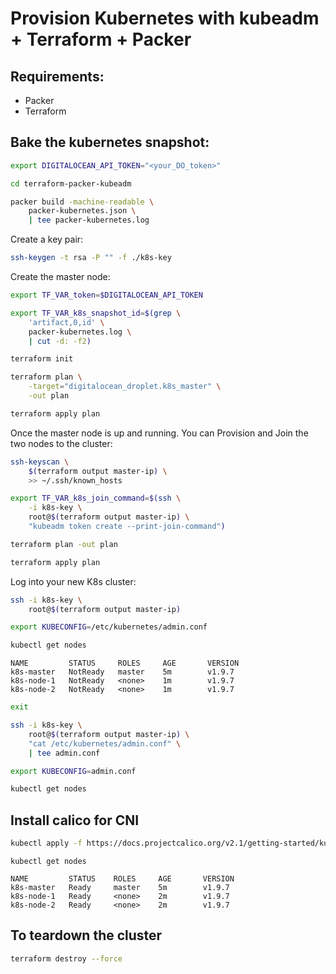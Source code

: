 Provision Kubernetes with kubeadm + Terraform + Packer
=================

## Requirements:


* Packer
* Terraform

## Bake the kubernetes snapshot: 

```bash
export DIGITALOCEAN_API_TOKEN="<your_DO_token>"

cd terraform-packer-kubeadm

packer build -machine-readable \
    packer-kubernetes.json \
    | tee packer-kubernetes.log
```

Create a key pair:

```bash
ssh-keygen -t rsa -P "" -f ./k8s-key
```

Create the master node:

```bash
export TF_VAR_token=$DIGITALOCEAN_API_TOKEN

export TF_VAR_k8s_snapshot_id=$(grep \
    'artifact,0,id' \
    packer-kubernetes.log \
    | cut -d: -f2)

terraform init

terraform plan \
    -target="digitalocean_droplet.k8s_master" \
    -out plan

terraform apply plan
```

Once the master node is up and running. You can Provision and Join the two nodes to the cluster:

```bash
ssh-keyscan \
    $(terraform output master-ip) \
    >> ~/.ssh/known_hosts

export TF_VAR_k8s_join_command=$(ssh \
    -i k8s-key \
    root@$(terraform output master-ip) \
    "kubeadm token create --print-join-command")

terraform plan -out plan

terraform apply plan
```

Log into your new K8s cluster:

```bash
ssh -i k8s-key \
    root@$(terraform output master-ip)

export KUBECONFIG=/etc/kubernetes/admin.conf

kubectl get nodes
```

```
NAME         STATUS     ROLES     AGE       VERSION
k8s-master   NotReady   master    5m        v1.9.7
k8s-node-1   NotReady   <none>    1m        v1.9.7
k8s-node-2   NotReady   <none>    1m        v1.9.7
```

```bash
exit

ssh -i k8s-key \
    root@$(terraform output master-ip) \
    "cat /etc/kubernetes/admin.conf" \
    | tee admin.conf

export KUBECONFIG=admin.conf

kubectl get nodes
```

## Install calico for CNI

```bash
kubectl apply -f https://docs.projectcalico.org/v2.1/getting-started/kubernetes/installation/hosted/kubeadm/1.6/calico.yaml

```
```
kubectl get nodes

NAME         STATUS    ROLES     AGE       VERSION
k8s-master   Ready     master    5m        v1.9.7
k8s-node-1   Ready     <none>    2m        v1.9.7
k8s-node-2   Ready     <none>    2m        v1.9.7
```

## To teardown the cluster

```bash
terraform destroy --force
```
